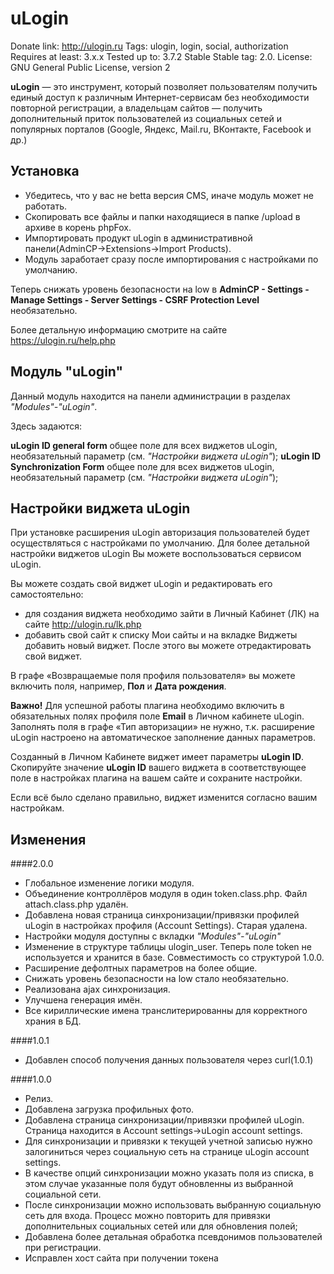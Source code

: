 # uLogin

Donate link: http://ulogin.ru
Tags: ulogin, login, social, authorization
Requires at least: 3.x.x
Tested up to: 3.7.2 Stable
Stable tag: 2.0.
License: GNU General Public License, version 2

**uLogin** — это инструмент, который позволяет пользователям получить единый доступ к различным Интернет-сервисам без необходимости повторной регистрации,
а владельцам сайтов — получить дополнительный приток пользователей из социальных сетей и популярных порталов (Google, Яндекс, Mail.ru, ВКонтакте, Facebook и др.)

## Установка

  - Убедитесь, что у вас не betta версия CMS, иначе модуль может не работать.
  - Скопировать все файлы и папки находящиеся в папке /upload в архиве в корень phpFox.
  - Импортировать продукт uLogin в административной панели(AdminCP->Extensions->Import Products).
  - Модуль заработает сразу после импортирования с настройками по умолчанию.

Теперь снижать уровень безопасности на low в **AdminCP - Settings - Manage Settings - Server Settings - CSRF Protection Level** необязательно.

Более детальную информацию смотрите на сайте https://ulogin.ru/help.php

## Модуль "uLogin"

Данный модуль находится на панели администрации в разделах *"Modules"-"uLogin"*.

Здесь задаются:

**uLogin ID general form** общее поле для всех виджетов uLogin, необязательный параметр (см. *"Настройки виджета uLogin"*);
**uLogin ID Synchronization Form** общее поле для всех виджетов uLogin, необязательный параметр (см. *"Настройки виджета uLogin"*);

## Настройки виджета uLogin

При установке расширения uLogin авторизация пользователей будет осуществляться с настройками по умолчанию.
Для более детальной настройки виджетов uLogin Вы можете воспользоваться сервисом uLogin.

Вы можете создать свой виджет uLogin и редактировать его самостоятельно:

  - для создания виджета необходимо зайти в Личный Кабинет (ЛК) на сайте http://ulogin.ru/lk.php
  - добавить свой сайт к списку Мои сайты и на вкладке Виджеты добавить новый виджет. После этого вы можете отредактировать свой виджет.

В графе «Возвращаемые поля профиля пользователя» вы можете включить поля, например, **Пол** и **Дата рождения**.

**Важно!** Для успешной работы плагина необходимо включить в обязательных полях профиля поле **Еmail** в Личном кабинете uLogin.
Заполнять поля в графе «Тип авторизации» не нужно, т.к. расширение uLogin настроено на автоматическое заполнение данных параметров.

Созданный в Личном Кабинете виджет имеет параметры **uLogin ID**.
Скопируйте значение **uLogin ID** вашего виджета в соответствующее поле в настройках плагина на вашем сайте и сохраните настройки.

Если всё было сделано правильно, виджет изменится согласно вашим настройкам.


## Изменения

####2.0.0
  * Глобальное изменение логики модуля.
  * Oбъединение контроллёров модуля в один token.class.php. Файл attach.class.php удалён.
  * Добавлена новая страница синхронизации/привязки профилей uLogin в настройках профиля (Account Settings). Старая удалена.
  * Настройки модуля доступны с вкладки *"Modules"-"uLogin"*
  * Изменение в структуре таблицы ulogin_user. Теперь поле token не используется и хранится в базе. Совместимость со структурой 1.0.0.
  * Расширение дефолтных параметров на более общие.
  * Cнижать уровень безопасности на low стало необязательно.
  * Реализована ajax синхронизация.
  * Улучшена генерация имён.
  * Все кириллические имена транслитерированны для корректного храния в БД.

####1.0.1
  * Добавлен способ получения данных пользователя через curl(1.0.1)

####1.0.0
  * Релиз.
  * Добавлена загрузка профильных фото.
  * Добавлена страница синхронизации/привязки профилей uLogin. Страница находится в Account settings->uLogin account settings.
  * Для синхронизации и привязки к текущей учетной записью нужно залогиниться через социальную сеть на странице uLogin account settings.
  * В качестве опций синхронизации можно указать поля из списка, в этом случае указанные поля будут обновленны из выбранной социальной сети.
  * После синхронизации можно использовать выбранную социальную сеть для входа. Процесс можно повторить для привязки дополнительных социальных сетей или для обновления полей;
  * Добавлена более детальная обработка псевдонимов пользователей при регистрации.
  * Исправлен хост сайта при получении токена